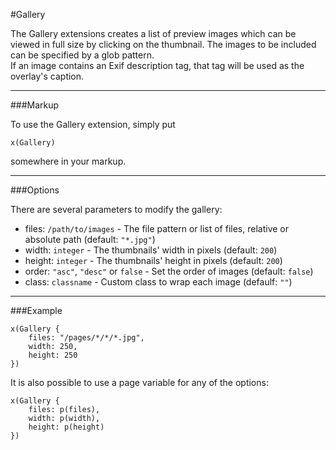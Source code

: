 #Gallery

The Gallery extensions creates a list of preview images which can be viewed in full size by clicking on the thumbnail. The images to be included can be specified by a glob pattern.    
If an image contains an Exif description tag, that tag will be used as the overlay's caption.

---

###Markup

To use the Gallery extension, simply put 

	x(Gallery)
	
somewhere in your markup.

---

###Options

There are several parameters to modify the gallery:

- files: `/path/to/images` - The file pattern or list of files, relative or absolute path (default: `"*.jpg"`)
- width: `integer` - The thumbnails' width in pixels (default: `200`)
- height: `integer` - The thumbnails' height in pixels (default: `200`)
- order: `"asc"`, `"desc"` or `false` - Set the order of images (default: `false`)
- class: `classname` - Custom class to wrap each image (defaulf: `""`)

---

###Example

	x(Gallery {
		files: "/pages/*/*/*.jpg", 
		width: 250, 
		height: 250
	}) 
	
It is also possible to use a page variable for any of the options:

	x(Gallery {
		files: p(files), 
		width: p(width), 
		height: p(height)
	}) 